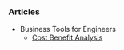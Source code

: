### Articles  
* Business Tools for Engineers  
    * [Cost Benefit Analysis](./Business-Tools-for-Engineers/Cost-Benefit-Analysis)   